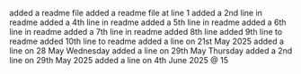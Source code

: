 added a readme file
added a readme file at line 1
added a 2nd line in readme
added a 4th line in readme
added a 5th line in readme
added a 6th line in readme
added a 7th line in readme
added 8th line
added 9th line to readme
added 10th line to readme
added a line on 21st May 2025
added a line on 28 May Wednesday
added a line on 29th May Thursday
added a 2nd line on 29th May 2025
added a line on 4th June 2025 @ 15

